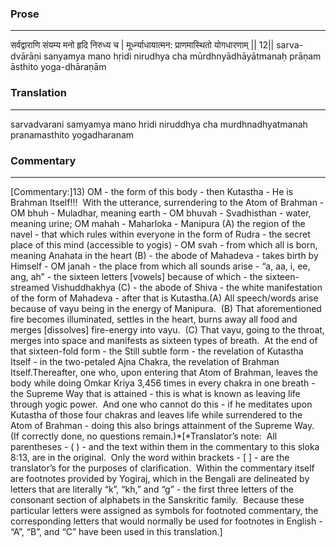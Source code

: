 ### Prose 
 --- 
सर्वद्वाराणि संयम्य मनो हृदि निरुध्य च |
मूर्ध्न्याधायात्मन: प्राणमास्थितो योगधारणाम् || 12||
sarva-dvārāṇi sanyamya mano hṛidi nirudhya cha
mūrdhnyādhāyātmanaḥ prāṇam āsthito yoga-dhāraṇām

### Translation 
 --- 
sarvadvarani samyamya mano hridi niruddhya cha murdhnadhyatmanah pranamasthito yogadharanam

### Commentary 
 --- 
[Commentary:]13) OM - the form of this body - then Kutastha - He is Brahman Itself!!!  With the utterance, surrendering to the Atom of Brahman - OM bhuh - Muladhar, meaning earth - OM bhuvah - Svadhisthan - water, meaning urine; OM mahah - Maharloka - Manipura (A) the region of the navel - that which rules within everyone in the form of Rudra - the secret place of this mind (accessible to yogis) - OM svah - from which all is born, meaning Anahata in the heart (B) - the abode of Mahadeva - takes birth by Himself - OM janah - the place from which all sounds arise - “a, aa, i, ee, ang, ah” - the sixteen letters [vowels] because of which - the sixteen-streamed Vishuddhakhya (C) - the abode of Shiva - the white manifestation of the form of Mahadeva - after that is Kutastha.(A) All speech/words arise because of vayu being in the energy of Manipura.  (B) That aforementioned fire becomes illuminated, settles in the heart, burns away all food and merges [dissolves] fire-energy into vayu.  (C) That vayu, going to the throat, merges into space and manifests as sixteen types of breath.  At the end of that sixteen-fold form - the Still subtle form - the revelation of Kutastha Itself - in the two-petaled Ajna Chakra, the revelation of Brahman Itself.Thereafter, one who, upon entering that Atom of Brahman, leaves the body while doing Omkar Kriya 3,456 times in every chakra in one breath - the Supreme Way that is attained - this is what is known as leaving life through yogic power.  And one who cannot do this - if he meditates upon Kutastha of those four chakras and leaves life while surrendered to the Atom of Brahman - doing this also brings attainment of the Supreme Way. (If correctly done, no questions remain.)*[*Translator’s note:  All parentheses - ( ) - and the text within them in the commentary to this sloka 8:13, are in the original.  Only the word within brackets - [ ] - are the translator’s for the purposes of clarification.  Within the commentary itself are footnotes provided by Yogiraj, which in the Bengali are delineated by letters that are literally “k”, “kh,” and “g” - the first three letters of the consonant section of alphabets in the Sanskritic family.  Because these particular letters were assigned as symbols for footnoted commentary, the corresponding letters that would normally be used for footnotes in English - “A”, “B”, and “C” have been used in this translation.]
